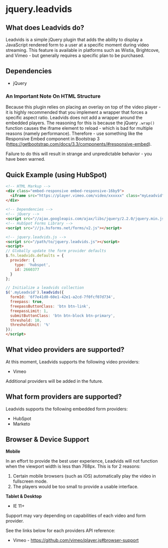 # jquery.leadvids

## What does Leadvids do?

Leadvids is a simple jQuery plugin that adds the ability to display a JavaScript rendered form to a user at a specific moment during video streaming. This feature is available in platforms such as Wistia, Brightcove, and Vimeo - but generally requires a specific plan to be purchased.

## Dependencies

- jQuery

### An Important Note On HTML Structure

Because this plugin relies on placing an overlay on top of the video player - it is highly recommended that you implement a wrapper that forces a specific aspect ratio. Leadvids does not add a wrapper around the embedded players. The reasoning for this is because the jQuery `.wrap()` function causes the iframe element to reload - which is bad for multiple reasons (namely performance). Therefore - use something like the Responsive Embed component in Bootstrap 3 (https://getbootstrap.com/docs/3.3/components/#responsive-embed).

Failure to do this will result in strange and unpredictable behavior - you have been warned.

## Quick Example (using HubSpot)

```html
<!-- HTML Markup -->
<div class="embed-responsive embed-responsive-16by9">
  <iframe src="https://player.vimeo.com/video/xxxxxx" class="myLeadvid" allowfullscreen></iframe>
</div>
      
<!-- Dependencies -->
<!-- jQuery -->
<script src="//ajax.googleapis.com/ajax/libs/jquery/2.2.0/jquery.min.js"></script>
<!-- HubSpot Forms Library -->
<script src="//js.hsforms.net/forms/v2.js"></script>

<!-- jquery.leadvids.js -->
<script src="/path/to/jquery.leadvids.js"></script>
<script>
// Globally update the form provider defaults
$.fn.leadvids.defaults = {
  provider: {
    type: 'hubspot',
    id: 2660377
  }
};

// Initialize a leadvids collection
$('.myLeadvid').leadvids({
  formId: '6f7e41d0-60e1-42e1-a2cd-7f0fcf07d734',
  freepass: true,
  freepassButtonClass: 'btn btn-link',
  freepassLimit: 1,
  submitButtonClass: 'btn btn-block btn-primary',
  threshold: 10,
  thresholdUnit: '%'
});
</script>
```

## What video providers are supported?

At this moment, Leadvids supports the following video providers:

- Vimeo

Additional providers will be added in the future. 

## What form providers are supported?

Leadvids supports the following embedded form providers:

- HubSpot
- Marketo

## Browser & Device Support

**Mobile**

In an effort to provide the best user experience, Leadvids will not function when the viewport width is less than 768px. This is for 2 reasons:

1. Certain mobile browsers (such as iOS) automatically play the video in fullscreen mode.
2. The players would be too small to provide a usable interface.

**Tablet & Desktop**

- IE 11+ 

Support may vary depending on capabilities of each video and form provider.

See the links below for each providers API reference:

- Vimeo - https://github.com/vimeo/player.js#browser-support
